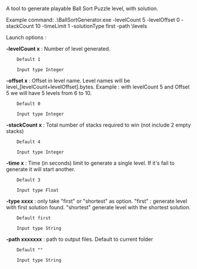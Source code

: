 A tool to generate playable Ball Sort Puzzle level, with solution.

Example command:
.\BallSortGenerator.exe -levelCount 5 -levelOffset 0 -stackCount 10 -timeLimit 1 -solutionType first -path \levels

Launch options :

**-levelCount x** : Number of level generated.

		Default 1
		
		Input type Integer

**-offset x** : Offset in level name. Level names will be level_[levelCount+levelOffset].bytes. 
		Example : with levelCount 5 and Offset 5 we will have 5 levels from 6 to 10.
		
		Default 0
		
		Input type Integer

**-stackCount x** : Total number of stacks required to win (not include 2 empty stacks)
		
		Default 4
		
		Input type Integer

**-time x** : Time (in seconds) limit to generate a single level. If it's fail to generate it will start another.
		
		Default 3
		
		Input type Float

**-type xxxx** : only take "first" or "shortest" as option. 
		"first" :  generate level with first solution found.
		"shortest" generate level with the shortest solution.
		
		Default first
		
		Input type String

**-path xxxxxxx** : path to output files. Default to current folder
		
		Default ""
		
		Input type String
